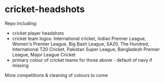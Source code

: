 # cricket-headshots
Repo including:
- cricket player headshots
- cricket team logos: International cricket, Indian Premier League, Women's Premier League, Big Bash League, SA20, The Hundred, International T20 Cricket, Pakistan Super League, Bangladesh Premier League, Major League Cricket
- primary colour of cricket teams for those above - default of navy if missing

More competitions & cleaning of colours to come

